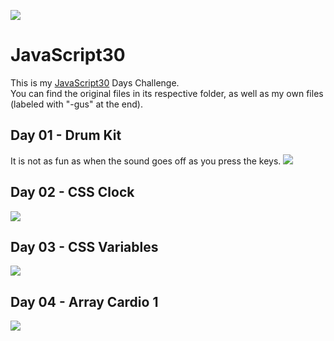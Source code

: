 ![](https://javascript30.com/images/JS3-social-share.png)

# JavaScript30

This is my [JavaScript30](https://JavaScript30.com) Days Challenge.  
You can find the original files in its respective folder, as well as my own files (labeled with "-gus" at the end).


## Day 01 - Drum Kit
It is not as fun as when the sound goes off as you press the keys.
![](https://github.com/gustavoaz7/100DaysOfCode/blob/master/JavaScript30/Images%20and%20gifs/js30%2001.gif?raw=true)

## Day 02 - CSS Clock
![](https://github.com/gustavoaz7/100DaysOfCode/blob/master/JavaScript30/Images%20and%20gifs/js30%2002.gif?raw=true)

## Day 03 - CSS Variables
![](https://github.com/gustavoaz7/100DaysOfCode/blob/master/JavaScript30/Images%20and%20gifs/js30%2003.gif?raw=true)

## Day 04 - Array Cardio 1
![](https://github.com/gustavoaz7/100DaysOfCode/blob/master/JavaScript30/Images%20and%20gifs/js30%2004.png?raw=true)
